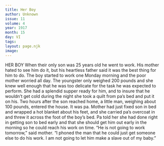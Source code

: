 ```yaml
---
title: Her Boy
author: Unknown
issue: 11
volume: 4
year: 1917
month: 15
day: VI
tags:
layout: page.njk
image:
---
```

HER BOY    When their only son was 25 years old he went to work. His mother hated to see him do it, but his heartless father said it was the best thing for him to do. The boy started to work one Monday morning and the poor mother worried all day. The youngster only weighed 200 pounds and she knew well enough that he was too delicate for the task he was expected to perform. She had a splendid supper ready for him, and to insure that he wouldn’t get cold during the night she took a quilt from pa’s bed and put it on his. Two hours after the son reached home, a little man, weighing about 100 pounds, entered the house. It was pa. Mother had just fixed son in bed and wrapped a hot blanket about his feet, and she carried pa’s overcoat in and threw it across the foot of the boy’s bed. Pa told her she had done right in getting son to bed early and that she should get him out early in the morning so he could reach his work on time.       “He is not going to work tomorrow,” said mother. “I phoned the man that he could just get someone else to do his work. I am not going to let him make a slave out of my baby.” 
